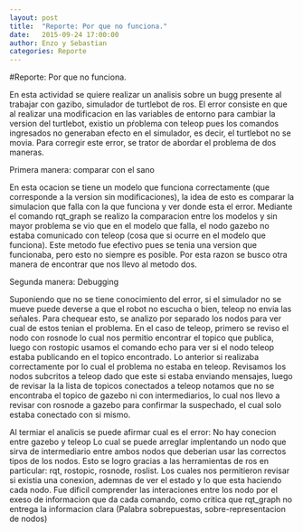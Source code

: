 ```yaml
---
layout: post
title:  "Reporte: Por que no funciona."
date:   2015-09-24 17:00:00
author: Enzo y Sebastian
categories: Reporte
---
```

#Reporte: Por que no funciona.

En esta actividad se quiere realizar un analisis sobre un bugg presente al trabajar con gazibo, simulador de turtlebot de ros.
El error consiste en que al realizar una modificacion en las variables de entorno para cambiar la version del turtlebot, existio un pŕoblema con teleop pues los comandos ingresados no generaban efecto en el simulador, es decir, el turtlebot no se movia.
Para corregir este error, se trator de abordar el problema de dos maneras.

Primera manera: comparar con el sano

En esta ocacion se tiene un modelo que funciona correctamente (que corresponde a la version sin modificaciones), la idea de esto es comparar la simulacion que falla con la que funciona y ver donde esta el error.
Mediante el comando rqt_graph se realizo la comparacion entre los modelos y sin mayor problema se vio que en el modelo que falla, el nodo gazebo no estaba comunicado con teleop (cosa que si ocurre en el modelo que funciona).
Este metodo fue efectivo pues se tenia una version que funcionaba, pero esto no siempre es posible. Por esta razon se busco otra manera de encontrar que nos llevo al metodo dos.

Segunda manera: Debugging

Suponiendo que no se tiene conocimiento del error, si el simulador no se mueve puede deverse a que el robot no escucha o bien, teleop no envia las señales.
Para chequear esto, se analizo por separado los nodos para  ver cual de estos tenian el problema.
En el caso de teleop, primero se reviso el nodo con rosnode lo cual nos permitio encontrar el topico que publica, luego con rostopic usamos el comando echo para ver si el nodo teleop estaba publicando en el topico encontrado. Lo anterior si realizaba correctamente por lo cual el problema no estaba en teleop.
Revisamos los nodos subcritos a teleop dado que este si estaba enviando mensajes, luego de revisar la la lista de topicos conectados a teleop notamos que no se encontraba el topico de gazebo ni con intermediarios, lo cual nos llevo a revisar con rosnode a gazebo para confirmar la suspechado, el cual solo estaba conectado con si mismo.

Al termiar el analicis se puede afirmar cual es el error:
No hay conecion entre gazebo y teleop
Lo cual se puede arreglar implentando un nodo que sirva de intermediario entre ambos nodos que deberian usar las correctos tipos de los nodos.
Esto se logro gracias a las herramientas de ros en particular: rqt, rostopic, rosnode, roslist. Los cuales nos permitieron revisar si existia una conexion, ademnas de  ver el estado y lo que esta haciendo cada nodo.
Fue dificil comprender las interaciones entre los nodo por el exeso de informacion que da cada comando, como critica que rqt_graph no entrega la informacion clara (Palabra sobrepuestas, sobre-representacion de nodos)
